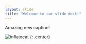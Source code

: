 ```yaml
---
layout: slide
title: "Welcome to our slide deck!"
---
```


Amazing new caption!

![inflatocat](https://octodex.github.com/images/inflatocat.png)
{: .center}
